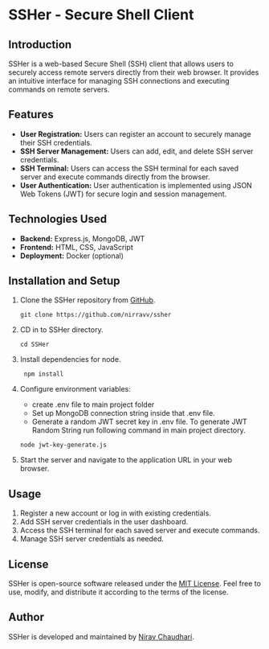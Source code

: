 # SSHer - Secure Shell Client

## Introduction

SSHer is a web-based Secure Shell (SSH) client that allows users to securely access remote servers directly from their web browser. It provides an intuitive interface for managing SSH connections and executing commands on remote servers.

## Features

- **User Registration:** Users can register an account to securely manage their SSH credentials.
- **SSH Server Management:** Users can add, edit, and delete SSH server credentials.
- **SSH Terminal:** Users can access the SSH terminal for each saved server and execute commands directly from the browser.
- **User Authentication:** User authentication is implemented using JSON Web Tokens (JWT) for secure login and session management.

## Technologies Used

- **Backend:** Express.js, MongoDB, JWT
- **Frontend:** HTML, CSS, JavaScript
- **Deployment:** Docker (optional)

## Installation and Setup

1. Clone the SSHer repository from [GitHub](https://github.com/nirravv/ssher).
    ```
    git clone https://github.com/nirravv/ssher
    ```
2. CD in to SSHer directory.
    ```
    cd SSHer
    ```
3. Install dependencies for node.
   ```
    npm install
   ```
3. Configure environment variables:
    - create .env file to main project folder
    - Set up MongoDB connection string inside that .env file.
    - Generate a random JWT secret key in .env file. To generate JWT Random String run following command in main project directory.
    ```
    node jwt-key-generate.js
    ```

4. Start the server and navigate to the application URL in your web browser.

## Usage

1. Register a new account or log in with existing credentials.
2. Add SSH server credentials in the user dashboard.
3. Access the SSH terminal for each saved server and execute commands.
4. Manage SSH server credentials as needed.

## License

SSHer is open-source software released under the [MIT License](./LICENSE). Feel free to use, modify, and distribute it according to the terms of the license.

## Author

SSHer is developed and maintained by [Nirav Chaudhari](https://github.com/nirravv).

